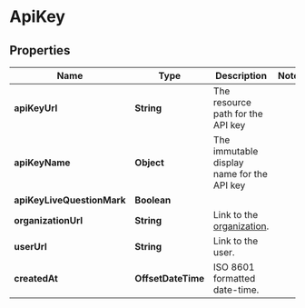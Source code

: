 

# ApiKey


## Properties

| Name | Type | Description | Notes |
|------------ | ------------- | ------------- | -------------|
|**apiKeyUrl** | **String** | The resource path for the API key |  |
|**apiKeyName** | **Object** | The immutable display name for the API key |  |
|**apiKeyLiveQuestionMark** | **Boolean** |  |  |
|**organizationUrl** | **String** | Link to the [organization](http://docs.griffin.com). |  |
|**userUrl** | **String** | Link to the user. |  |
|**createdAt** | **OffsetDateTime** | ISO 8601 formatted date-time. |  |



